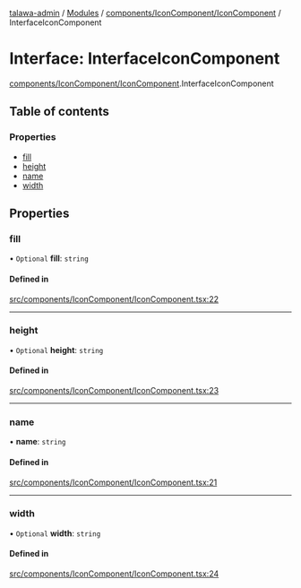 [talawa-admin](../README.md) / [Modules](../modules.md) / [components/IconComponent/IconComponent](../modules/components_IconComponent_IconComponent.md) / InterfaceIconComponent

# Interface: InterfaceIconComponent

[components/IconComponent/IconComponent](../modules/components_IconComponent_IconComponent.md).InterfaceIconComponent

## Table of contents

### Properties

- [fill](components_IconComponent_IconComponent.InterfaceIconComponent.md#fill)
- [height](components_IconComponent_IconComponent.InterfaceIconComponent.md#height)
- [name](components_IconComponent_IconComponent.InterfaceIconComponent.md#name)
- [width](components_IconComponent_IconComponent.InterfaceIconComponent.md#width)

## Properties

### fill

• `Optional` **fill**: `string`

#### Defined in

[src/components/IconComponent/IconComponent.tsx:22](https://github.com/krishna619/talawa-admin/blob/63d4450/src/components/IconComponent/IconComponent.tsx#L22)

___

### height

• `Optional` **height**: `string`

#### Defined in

[src/components/IconComponent/IconComponent.tsx:23](https://github.com/krishna619/talawa-admin/blob/63d4450/src/components/IconComponent/IconComponent.tsx#L23)

___

### name

• **name**: `string`

#### Defined in

[src/components/IconComponent/IconComponent.tsx:21](https://github.com/krishna619/talawa-admin/blob/63d4450/src/components/IconComponent/IconComponent.tsx#L21)

___

### width

• `Optional` **width**: `string`

#### Defined in

[src/components/IconComponent/IconComponent.tsx:24](https://github.com/krishna619/talawa-admin/blob/63d4450/src/components/IconComponent/IconComponent.tsx#L24)
